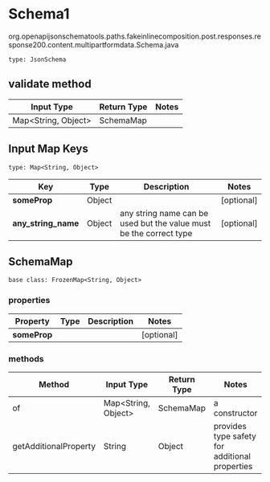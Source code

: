 # Schema1
org.openapijsonschematools.paths.fakeinlinecomposition.post.responses.response200.content.multipartformdata.Schema.java
```
type: JsonSchema
```

## validate method
| Input Type | Return Type | Notes |
| ---------- | ----------- | ----- |
| Map<String, Object> | SchemaMap | |

## Input Map Keys
```
type: Map<String, Object>
```
Key | Type |  Description | Notes
------------ | ------------- | ------------- | -------------
**someProp** | Object |  | [optional]
**any_string_name** | Object | any string name can be used but the value must be the correct type | [optional]

## SchemaMap
```
base class: FrozenMap<String, Object>
```

### properties
Property | Type | Description | Notes
-------- | ---- | ----------- | -----
**someProp** |  |  | [optional]

### methods
Method | Input Type | Return Type | Notes
------ | ---------- | ----------- | ------
of | Map<String, Object> | SchemaMap | a constructor
getAdditionalProperty | String | Object | provides type safety for additional properties

